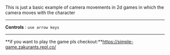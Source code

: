 This is just a basic example of camera movements in 2d games in which the camera moves with the character 


***
**Controls**
:
`use arrow keys`
***
**if you want to play the game pls checkout:**https://simple-game.zakurants.repl.co/
